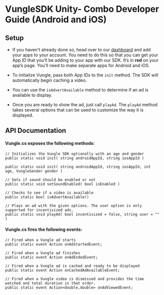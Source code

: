 # VungleSDK Unity- Combo Developer Guide (Android and iOS)

## Setup

* If you haven't already done so, head over to our [dashboard](https://v.vungle.com/dashboard/login) and add your apps to your account. You need to do this so that you can get your App ID that you’ll be adding to your app with our SDK. It’s in **red** on your app’s page. You'll need to make separate apps for Android and iOS.

* To initialize Vungle, pass both App IDs to the `init` method. The SDK will automatically begin caching a video. 

* You can use the `isAdvertAvailable` method to determine if an ad is available to display. 

* Once you are ready to show the ad, just call `playAd`. The `playAd` method takes several options that can be used to customize the way it is displayed.

## API Documentation

#### Vungle.cs exposes the following methods:
```
// Initializes the Vungle SDK optionally with an age and gender
public static void init( string androidAppId, string iosAppId )

public static void init( string androidAppId, string iosAppId, int age, VungleGender gender )

// Sets if sound should be enabled or not
public static void setSoundEnabled( bool isEnabled )

// Checks to see if a video is available
public static bool isAdvertAvailable()

// Plays an ad with the given options. The user option is only supported for incentivized ads.
public static void playAd( bool incentivized = false, string user = "" )
```

#### Vungle.cs fires the following events:
```
// Fired when a Vungle ad starts
public static event Action onAdStartedEvent;

// Fired when a Vungle ad finishes
public static event Action onAdEndedEvent;

// Fired when a Vungle ad is cached and ready to be displayed
public static event Action onCachedAdAvailableEvent;

// Fired when a Vungle video is dismissed and provides the time watched and total duration in that order.
public static event Action<double,double> onAdViewedEvent;
```
